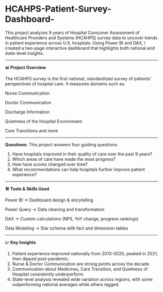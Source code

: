 # HCAHPS-Patient-Survey-Dashboard-


This project analyzes 9 years of Hospital Consumer Assessment of Healthcare Providers and Systems (HCAHPS) survey data to uncover trends in patient experience across U.S. hospitals. Using Power BI and DAX, I created a two-page interactive dashboard that highlights both national and state-level insights.

---
**📊 Project Overview**

The HCAHPS survey is the first national, standardized survey of patients’ perspectives of hospital care. It measures domains such as:

Nurse Communication

Doctor Communication

Discharge Information

Quietness of the Hospital Environment

Care Transitions and more

---
**Questions:**
This project answers four guiding questions:

1. Have hospitals improved in their quality of care over the past 9 years?
2. Which areas of care have made the most progress?
3. How have scores changed over time?
4. What recommendations can help hospitals further improve patient experience?

---
**🛠 Tools & Skills Used**

Power BI → Dashboard design & storytelling

Power Query → Data cleaning and transformation

DAX → Custom calculations (NPS, YoY change, progress rankings)

Data Modeling → Star schema with fact and dimension tables

---
**📈 Key Insights**

1. Patient experience improved nationally from 2013–2020, peaked in 2021, then dipped post-pandemic.
2. Nurse & Doctor Communication are strong points across the decade.
3. Communication about Medicines, Care Transition, and Quietness of Hospital consistently underperform.
4. State-level analysis revealed wide variation across regions, with some outperforming national averages while others lagged.
